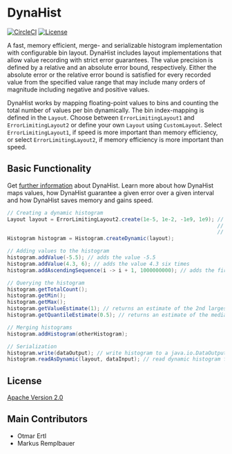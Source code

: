# DynaHist

[![CircleCI](https://circleci.com/gh/dynatrace-oss/dynahist/tree/master.svg?style=svg)](https://circleci.com/gh/dynatrace-oss/dynahist/tree/master)
[![License](https://img.shields.io/badge/License-Apache%202.0-blue.svg)](https://opensource.org/licenses/Apache-2.0)


A fast, memory efficient, merge- and serializable histogram implementation with configurable bin layout. DynaHist includes 
layout implementations that allow value recording with strict error guarantees. The value precision is defined by a relative and 
an absolute error bound, respectively. Either the absolute error or the relative error bound is satisfied for every recorded 
value from the specified value range that may include many orders of magnitude including negative and positive values.

DynaHist works by mapping floating-point values to bins and counting the total number of values per bin dynamically. 
The bin index-mapping is defined in the `Layout`. Choose between `ErrorLimitingLayout1` and `ErrorLimitingLayout2` or 
define your own `Layout` using `CustomLayout`. Select `ErrorLimitingLayout1`, if speed is more important than
memory efficiency, or select `ErrorLimitingLayout2`, if memory efficiency is more important than speed.

## Basic Functionality

Get [further information](https://github.com/dynatrace-oss/dynahist/tree/master/docs/description.md) about DynaHist. Learn more 
about how DynaHist maps values, how DynaHist guarantee a given error over a given interval and how DynaHist saves memory and gains speed.

```java
// Creating a dynamic histogram
Layout layout = ErrorLimitingLayout2.create(1e-5, 1e-2, -1e9, 1e9); // limit absolute error either 
                                                                    // by 1e-5 or relative error 
                                                                    // by 1e-2 over [-1e9, 1e9]
Histogram histogram = Histogram.createDynamic(layout);             

// Adding values to the histogram
histogram.addValue(-5.5); // adds the value -5.5
histogram.addValue(4.3, 6); // adds the value 4.3 six times
histogram.addAscendingSequence(i -> i + 1, 1000000000); // adds the first billion positive integers

// Querying the histogram
histogram.getTotalCount();
histogram.getMin();
histogram.getMax();
histogram.getValueEstimate(1); // returns an estimate of the 2nd largest value
histogram.getQuantileEstimate(0.5); // returns an estimate of the median

// Merging histograms
histogram.addHistogram(otherHistogram);

// Serialization
histogram.write(dataOutput); // write histogram to a java.io.DataOutput
histogram.readAsDynamic(layout, dataInput); // read dynamic histogram from a java.io.DataInput
```

## License

[Apache Version 2.0](https://github.com/dynatrace-oss/dynahist/blob/master/LICENSE)

## Main Contributors
* Otmar Ertl
* Markus Remplbauer